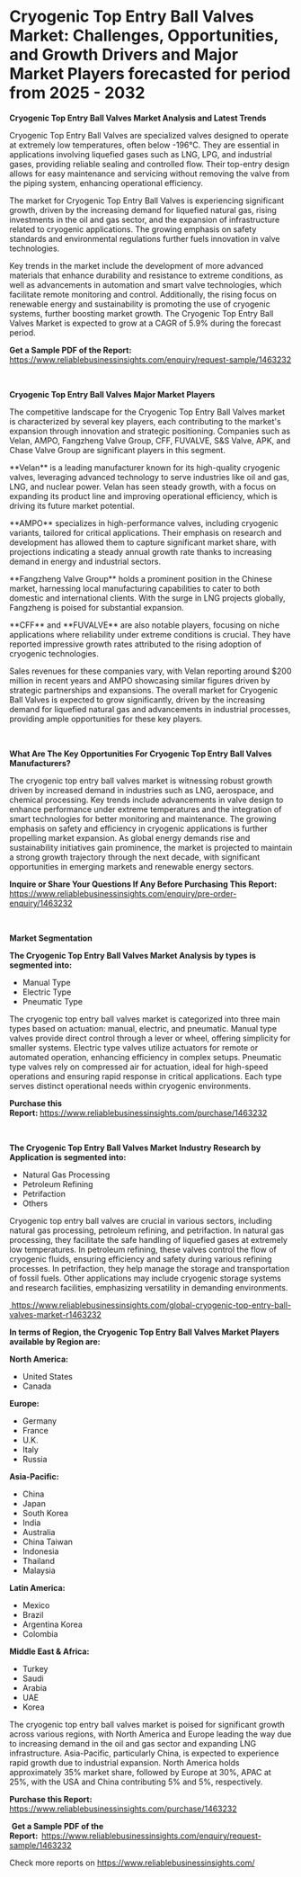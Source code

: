 <p><h1>Cryogenic Top Entry Ball Valves Market: Challenges, Opportunities, and Growth Drivers and Major Market Players forecasted for period from 2025 - 2032</h1></p><p><strong>Cryogenic Top Entry Ball Valves Market Analysis and Latest Trends</strong></p>
<p><p>Cryogenic Top Entry Ball Valves are specialized valves designed to operate at extremely low temperatures, often below -196°C. They are essential in applications involving liquefied gases such as LNG, LPG, and industrial gases, providing reliable sealing and controlled flow. Their top-entry design allows for easy maintenance and servicing without removing the valve from the piping system, enhancing operational efficiency.</p><p>The market for Cryogenic Top Entry Ball Valves is experiencing significant growth, driven by the increasing demand for liquefied natural gas, rising investments in the oil and gas sector, and the expansion of infrastructure related to cryogenic applications. The growing emphasis on safety standards and environmental regulations further fuels innovation in valve technologies.</p><p>Key trends in the market include the development of more advanced materials that enhance durability and resistance to extreme conditions, as well as advancements in automation and smart valve technologies, which facilitate remote monitoring and control. Additionally, the rising focus on renewable energy and sustainability is promoting the use of cryogenic systems, further boosting market growth. The Cryogenic Top Entry Ball Valves Market is expected to grow at a CAGR of 5.9% during the forecast period.</p></p>
<p><strong>Get a Sample PDF of the Report:&nbsp;</strong> <a href="https://www.reliablebusinessinsights.com/enquiry/request-sample/1463232?utm_campaign=2298&utm_medium=2&utm_source=Github&utm_content=ia&utm_term=12042025&utm_id=cryogenic-top-entry-ball-valves">https://www.reliablebusinessinsights.com/enquiry/request-sample/1463232</a></p>
<p>&nbsp;</p>
<p><strong>Cryogenic Top Entry Ball Valves Major Market Players</strong></p>
<p><p>The competitive landscape for the Cryogenic Top Entry Ball Valves market is characterized by several key players, each contributing to the market's expansion through innovation and strategic positioning. Companies such as Velan, AMPO, Fangzheng Valve Group, CFF, FUVALVE, S&S Valve, APK, and Chase Valve Group are significant players in this segment.</p><p>**Velan** is a leading manufacturer known for its high-quality cryogenic valves, leveraging advanced technology to serve industries like oil and gas, LNG, and nuclear power. Velan has seen steady growth, with a focus on expanding its product line and improving operational efficiency, which is driving its future market potential.</p><p>**AMPO** specializes in high-performance valves, including cryogenic variants, tailored for critical applications. Their emphasis on research and development has allowed them to capture significant market share, with projections indicating a steady annual growth rate thanks to increasing demand in energy and industrial sectors.</p><p>**Fangzheng Valve Group** holds a prominent position in the Chinese market, harnessing local manufacturing capabilities to cater to both domestic and international clients. With the surge in LNG projects globally, Fangzheng is poised for substantial expansion.</p><p>**CFF** and **FUVALVE** are also notable players, focusing on niche applications where reliability under extreme conditions is crucial. They have reported impressive growth rates attributed to the rising adoption of cryogenic technologies.</p><p>Sales revenues for these companies vary, with Velan reporting around $200 million in recent years and AMPO showcasing similar figures driven by strategic partnerships and expansions. The overall market for Cryogenic Ball Valves is expected to grow significantly, driven by the increasing demand for liquefied natural gas and advancements in industrial processes, providing ample opportunities for these key players.</p></p>
<p>&nbsp;</p>
<p><strong>What Are The Key Opportunities For Cryogenic Top Entry Ball Valves Manufacturers?</strong></p>
<p><p>The cryogenic top entry ball valves market is witnessing robust growth driven by increased demand in industries such as LNG, aerospace, and chemical processing. Key trends include advancements in valve design to enhance performance under extreme temperatures and the integration of smart technologies for better monitoring and maintenance. The growing emphasis on safety and efficiency in cryogenic applications is further propelling market expansion. As global energy demands rise and sustainability initiatives gain prominence, the market is projected to maintain a strong growth trajectory through the next decade, with significant opportunities in emerging markets and renewable energy sectors.</p></p>
<p><strong>Inquire or Share Your Questions If Any Before Purchasing This Report:</strong> <a href="https://www.reliablebusinessinsights.com/enquiry/pre-order-enquiry/1463232?utm_campaign=2298&utm_medium=2&utm_source=Github&utm_content=ia&utm_term=12042025&utm_id=cryogenic-top-entry-ball-valves">https://www.reliablebusinessinsights.com/enquiry/pre-order-enquiry/1463232</a></p>
<p>&nbsp;</p>
<p><strong>Market Segmentation</strong></p>
<p><strong>The Cryogenic Top Entry Ball Valves Market Analysis by types is segmented into:</strong></p>
<p><ul><li>Manual Type</li><li>Electric Type</li><li>Pneumatic Type</li></ul></p>
<p><p>The cryogenic top entry ball valves market is categorized into three main types based on actuation: manual, electric, and pneumatic. Manual type valves provide direct control through a lever or wheel, offering simplicity for smaller systems. Electric type valves utilize actuators for remote or automated operation, enhancing efficiency in complex setups. Pneumatic type valves rely on compressed air for actuation, ideal for high-speed operations and ensuring rapid response in critical applications. Each type serves distinct operational needs within cryogenic environments.</p></p>
<p><strong>Purchase this Report:&nbsp;</strong><a href="https://www.reliablebusinessinsights.com/purchase/1463232?utm_campaign=2298&utm_medium=2&utm_source=Github&utm_content=ia&utm_term=12042025&utm_id=cryogenic-top-entry-ball-valves">https://www.reliablebusinessinsights.com/purchase/1463232</a></p>
<p>&nbsp;</p>
<p><strong>The Cryogenic Top Entry Ball Valves Market Industry Research by Application is segmented into:</strong></p>
<p><ul><li>Natural Gas Processing</li><li>Petroleum Refining</li><li>Petrifaction</li><li>Others</li></ul></p>
<p><p>Cryogenic top entry ball valves are crucial in various sectors, including natural gas processing, petroleum refining, and petrifaction. In natural gas processing, they facilitate the safe handling of liquefied gases at extremely low temperatures. In petroleum refining, these valves control the flow of cryogenic fluids, ensuring efficiency and safety during various refining processes. In petrifaction, they help manage the storage and transportation of fossil fuels. Other applications may include cryogenic storage systems and research facilities, emphasizing versatility in demanding environments.</p></p>
<p><a href="https://www.reliablebusinessinsights.com/global-cryogenic-top-entry-ball-valves-market-r1463232?utm_campaign=2298&utm_medium=2&utm_source=Github&utm_content=ia&utm_term=12042025&utm_id=cryogenic-top-entry-ball-valves">&nbsp;https://www.reliablebusinessinsights.com/global-cryogenic-top-entry-ball-valves-market-r1463232</a></p>
<p><strong>In terms of Region, the Cryogenic Top Entry Ball Valves Market Players available by Region are:</strong></p>
<p>
    <p> <strong> North America: </strong>
        <ul>
            <li>United States</li>
            <li>Canada</li>
        </ul>
        </p> 
    <p> <strong> Europe: </strong>
        <ul>
            <li>Germany</li>
            <li>France</li>
            <li>U.K.</li>
            <li>Italy</li>
            <li>Russia</li>
        </ul>
        </p> 
    <p> <strong> Asia-Pacific: </strong>
        <ul>
            <li>China</li>
            <li>Japan</li>
            <li>South Korea</li>
            <li>India</li>
            <li>Australia</li>
            <li>China Taiwan</li>
            <li>Indonesia</li>
            <li>Thailand</li>
            <li>Malaysia</li>
        </ul>
        </p> 
    <p> <strong> Latin America: </strong>
        <ul>
            <li>Mexico</li>
            <li>Brazil</li>
            <li>Argentina Korea</li>
            <li>Colombia</li>
        </ul>
        </p> 
    <p> <strong> Middle East & Africa: </strong>
        <ul>
            <li>Turkey</li>
            <li>Saudi</li>
            <li>Arabia</li>
            <li>UAE</li>
            <li>Korea</li>
        </ul>
    </p>
    </p>
<p><p>The cryogenic top entry ball valves market is poised for significant growth across various regions, with North America and Europe leading the way due to increasing demand in the oil and gas sector and expanding LNG infrastructure. Asia-Pacific, particularly China, is expected to experience rapid growth due to industrial expansion. North America holds approximately 35% market share, followed by Europe at 30%, APAC at 25%, with the USA and China contributing 5% and 5%, respectively.</p></p>
<p><strong>Purchase this Report: </strong><a href="https://www.reliablebusinessinsights.com/purchase/1463232?utm_campaign=2298&utm_medium=2&utm_source=Github&utm_content=ia&utm_term=12042025&utm_id=cryogenic-top-entry-ball-valves">https://www.reliablebusinessinsights.com/purchase/1463232</a></p>
<p>&nbsp;<strong>Get a Sample PDF of the Report:&nbsp;&nbsp;</strong><a href="https://www.reliablebusinessinsights.com/enquiry/request-sample/1463232?utm_campaign=2298&utm_medium=2&utm_source=Github&utm_content=ia&utm_term=12042025&utm_id=cryogenic-top-entry-ball-valves">https://www.reliablebusinessinsights.com/enquiry/request-sample/1463232</a></p>
<p><strong></strong></p>
<p>Check more reports on <a href="https://www.reliablebusinessinsights.com/?utm_campaign=2298&utm_medium=2&utm_source=Github&utm_content=ia&utm_term=12042025&utm_id=cryogenic-top-entry-ball-valves">https://www.reliablebusinessinsights.com/</a></p>